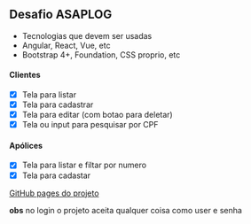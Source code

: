 ## Desafio ASAPLOG

- Tecnologias que devem ser usadas
- Angular, React, Vue, etc
- Bootstrap 4+, Foundation, CSS proprio, etc

#### Clientes

- [x] Tela para listar
- [x] Tela para cadastrar
- [x] Tela para editar (com botao para deletar)
- [x] Tela ou input para pesquisar por CPF

#### Apólices

- [x] Tela para listar e filtar por numero
- [x] Tela para cadastar

[GitHub pages do projeto](https://igorquiterio.github.io/desafio-asap)

**obs** no login o projeto aceita qualquer coisa como user e senha
